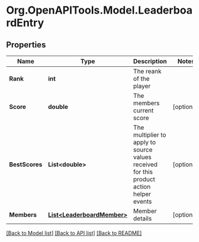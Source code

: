 
# Org.OpenAPITools.Model.LeaderboardEntry

## Properties

Name | Type | Description | Notes
------------ | ------------- | ------------- | -------------
**Rank** | **int** | The reank of the player | 
**Score** | **double** | The members current score | [optional] 
**BestScores** | **List&lt;double&gt;** | The multiplier to apply to source values received for this product action helper events | [optional] 
**Members** | [**List&lt;LeaderboardMember&gt;**](LeaderboardMember.md) | Member details | [optional] 

[[Back to Model list]](../README.md#documentation-for-models)
[[Back to API list]](../README.md#documentation-for-api-endpoints)
[[Back to README]](../README.md)

